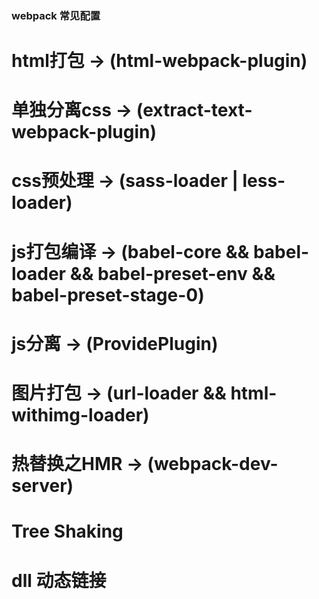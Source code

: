 ### webpack 常见配置
# html打包 -> (html-webpack-plugin)
# 单独分离css -> (extract-text-webpack-plugin)
# css预处理 -> (sass-loader | less-loader)
# js打包编译 -> (babel-core && babel-loader && babel-preset-env && babel-preset-stage-0)
# js分离 -> (ProvidePlugin)
# 图片打包 -> (url-loader && html-withimg-loader)

# 热替换之HMR -> (webpack-dev-server)

# Tree Shaking

# dll 动态链接